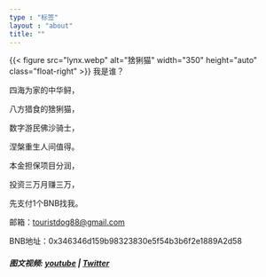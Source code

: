 ```yaml
---
type : "标签"
layout : "about"
title: ""
---
```

{{< figure src="lynx.webp" alt="猞猁猫" width="350" height="auto" class="float-right" >}}
我是谁？

四海为家的中华鲟，

八方猎食的猞猁猫，

数字游民佛沙骑士，

涅槃重生人间值得。

本金担保项目分润，

投资三万月赚三万，

先支付1个BNB找我。

邮箱：touristdog88@gmail.com


BNB地址：0x346346d159b98323830e5f54b3b6f2e1889A2d58


##### 图文视频: [youtube](https://youtube.com/@lynxchill) | [Twitter](https://x.com/thelynxchill)
